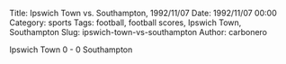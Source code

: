 Title: Ipswich Town vs. Southampton, 1992/11/07
Date: 1992/11/07 00:00
Category: sports
Tags: football, football scores, Ipswich Town, Southampton
Slug: ipswich-town-vs-southampton
Author: carbonero


Ipswich Town 0 - 0 Southampton
